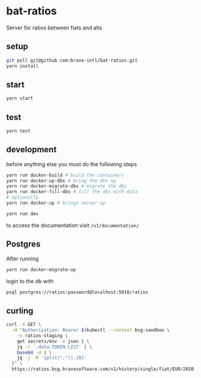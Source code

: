 # bat-ratios

Server for ratios between fiats and alts

## setup

```sh
git pull git@github.com:brave-intl/bat-ratios.git
yarn install
```

## start

```sh
yarn start
```

## test

```sh
yarn test
```

## development

before anything else you must do the following steps
```sh
yarn run docker-build # build the containers
yarn run docker-up-dbs # bring the dbs up
yarn run docker-migrate-dbs # migrate the dbs
yarn run docker-fill-dbs # fill the dbs with data
# optionally
yarn run docker-up # brings server up
```


```sh
yarn run dev
```

to access the documentation visit `/v1/documentation/`

## Postgres

After running
```bash
yarn run docker-migrate-up
```
login to the db with
```bash
psql postgres://ratios:password@localhost:5010/ratios
```

## curling

```bash
curl -X GET \
  -H "Authorization: Bearer $(kubectl --context bsg-sandbox \
    -n ratios-staging \
    get secrets/env -o json | \
    jq -r '.data.TOKEN_LIST' | \
    base64 -d | \
    jq -j -R 'split(",")|.[0]'
  )" \
  https://ratios.bsg.bravesoftware.com/v1/history/single/fiat/EUR/2020-11-01
```
